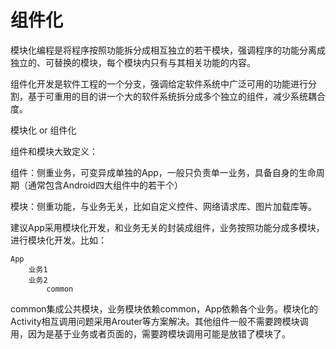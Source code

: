 # 组件化

模块化编程是将程序按照功能拆分成相互独立的若干模块，强调程序的功能分离成独立的、可替换的模块，每个模块内只有与其相关功能的内容。



组件化开发是软件工程的一个分支，强调给定软件系统中广泛可用的功能进行分割，基于可重用的目的讲一个大的软件系统拆分成多个独立的组件，减少系统耦合度。



模块化 or 组件化

组件和模块大致定义：

组件：侧重业务，可变异成单独的App，一般只负责单一业务，具备自身的生命周期（通常包含Android四大组件中的若干个）

模块：侧重功能，与业务无关，比如自定义控件、网络请求库、图片加载库等。



建议App采用模块化开发，和业务无关的封装成组件，业务按照功能分成多模块，进行模块化开发。比如：

```
App
    业务1
    业务2
    	common
```

common集成公共模块，业务模块依赖common，App依赖各个业务。模块化的Activity相互调用问题采用Arouter等方案解决。其他组件一般不需要跨模块调用，因为是基于业务或者页面的，需要跨模块调用可能是放错了模块了。

















